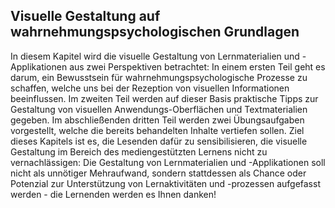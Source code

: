 <!-- filename: 00_Sieht_gut_aus.md -->
<!-- title: Sieht gut aus -->

<!-- tags: #visuell,#spezial,#paedagogikpsychologie -->
<!-- authors: Gergely Rakoczi, Yves Etienne Bochud, Marc Garbely, Andreas Hediger, Margit Pohl -->

## Visuelle Gestaltung auf wahrnehmungspsychologischen Grundlagen

In diesem Kapitel wird die visuelle Gestaltung von Lernmaterialien und -Applikationen aus zwei Perspektiven betrachtet: In einem ersten Teil geht es darum, ein Bewusstsein für wahrnehmungspsychologische Prozesse zu schaffen, welche uns bei der Rezeption von visuellen Informationen beeinflussen. Im zweiten Teil werden auf dieser Basis praktische Tipps zur Gestaltung von visuellen Anwendungs-Oberflächen und Textmaterialien gegeben. Im abschließenden dritten Teil werden zwei Übungsaufgaben vorgestellt, welche die bereits behandelten Inhalte vertiefen sollen. Ziel dieses Kapitels ist es, die Lesenden dafür zu sensibilisieren, die visuelle Gestaltung im Bereich des mediengestützten Lernens nicht zu vernachlässigen: Die Gestaltung von Lernmaterialien und -Applikationen soll nicht als unnötiger Mehraufwand, sondern stattdessen als Chance oder Potenzial zur Unterstützung von Lernaktivitäten und -prozessen aufgefasst werden - die Lernenden werden es Ihnen danken!

